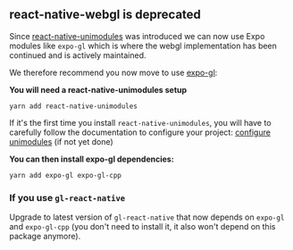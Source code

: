 ## react-native-webgl is deprecated

Since [react-native-unimodules](https://github.com/unimodules/react-native-unimodules) was introduced we can now use Expo modules like `expo-gl` which is where the webgl implementation has been continued and is actively maintained.

We therefore recommend you now move to use [expo-gl](https://github.com/expo/expo/tree/master/packages/expo-gl#expo-gl):

**You will need a react-native-unimodules setup**

```
yarn add react-native-unimodules
```

If it's the first time you install `react-native-unimodules`, you will have to carefully follow the documentation to configure your project:
[configure unimodules](https://github.com/unimodules/react-native-unimodules) (if not yet done)

**You can then install expo-gl dependencies:**

```
yarn add expo-gl expo-gl-cpp
```

### If you use `gl-react-native`

Upgrade to latest version of `gl-react-native` that now depends on `expo-gl` and `expo-gl-cpp` (you don't need to install it, it also won't depend on this package anymore).
